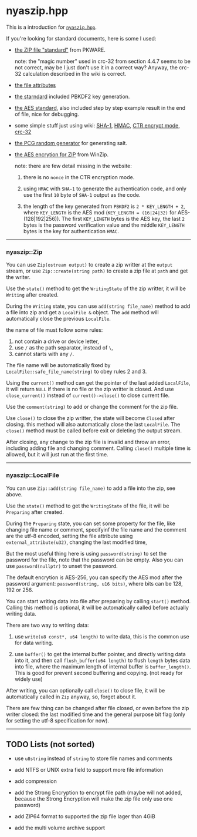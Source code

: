 # nyaszip.hpp

This is a introduction for [`nyaszip.hpp`](nyaszip.hpp).

If you're looking for standard documents, here is some I used:

- [the ZIP file "standard"](https://pkware.cachefly.net/webdocs/casestudies/APPNOTE.TXT) from PKWARE.

    note: the "magic number" used in crc-32 from section 4.4.7 seems to be not correct, may be I just don't use it in a correct way? Anyway, the crc-32 calculation described in the wiki is correct.

- [the file attributes](https://learn.microsoft.com/en-us/windows/win32/fileio/file-attribute-constants)

- [the starndard](http://www.faqs.org/rfcs/rfc2898.html) included PBKDF2 key generation.

- [the AES standard](https://nvlpubs.nist.gov/nistpubs/FIPS/NIST.FIPS.197.pdf), also included step by step example result in the end of file, nice for debugging.

- some simple stuff just using wiki: [SHA-1](https://en.wikipedia.org/wiki/SHA-1), [HMAC](https://en.wikipedia.org/wiki/HMAC), [CTR encrypt mode](https://en.wikipedia.org/wiki/Block_cipher_mode_of_operation), [crc-32](https://en.wikipedia.org/wiki/Cyclic_redundancy_check)

- [the PCG random generator](https://www.pcg-random.org) for generating salt.

- [the AES encrytion for ZIP](http://www.winzip.com/aes_info.htm) from WinZip.

    note: there are few detail missing in the website:

    1. there is no `nonce` in the CTR encryption mode.

    2. using `HMAC` with `SHA-1` to generate the authentication code, and only use the first `10` byte of `SHA-1` output as the code.

    3. the length of the key generated from `PBKDF2` is `2 * KEY_LENGTH + 2`, where `KEY_LENGTH` is the AES mod (`KEY_LENGTH = (16|24|32)` for AES-(128|192|256)). The first `KEY_LENGTH` bytes is the AES key, the last `2` bytes is the password verification value and the middle `KEY_LENGTH` bytes is the key for authentication `HMAC`.

---

### nyaszip::Zip

You can use `Zip(ostream output)` to create a zip writter at the `output` stream, or use `Zip::create(string path)` to create a zip file at `path` and get the writer.

Use the `state()` method to get the `WritingState` of the zip writter, it will be `Writing` after created.

During the `Writing` state, you can use `add(string file_name)` method to add a file into zip and get a `LocalFile &` object. The `add` method will automatically close the previous `LocalFile`.

the name of file must follow some rules:

1. not contain a drive or device letter,
2. use `/` as the path separator, instead of `\`,
3. cannot starts with any `/`.

The file name will be automatically fixed by `LocalFile::safe_file_name(string)` to obey rules 2 and 3.

Using the `current()` method can get the pointer of the last added `LocalFile`, it will return `NULL` if there is no file or the zip writter is closed. And use `close_current()` instead of `current()->close()` to close current file.

Use the `comment(string)` to add or change the comment for the zip file.

Use `close()` to close the zip writter, the state will become `Closed` after closing. this method will also automatically close the last `LocalFile`. The `close()` method must be called before exit or deleting the output stream.

After closing, any change to the zip file is invalid and throw an error, including adding file and changing comment. Calling `close()` multiple time is allowed, but it will just run at the first time.

---

### nyaszip::LocalFile

You can use `Zip::add(string file_name)` to add a file into the zip, see above.

Use the `state()` method to get the `WritingState` of the file, it will be `Preparing` after created.

During the `Preparing` state, you can set some property for the file, like changing file name or comment, specifyinf the file name and the comment are the utf-8 encoded, setting the file attribute using `external_attribute(u32)`, changing the last modified time,

But the most useful thing here is using `password(string)` to set the password for the file, note that the password can be empty. Also you can use `password(nullptr)` to unset the password.

The default encrytion is AES-256, you can specify the AES mod after the password argument: `password(string, u16 bits)`, where bits can be 128, 192 or 256.

You can start writing data into file after preparing by calling `start()` method. Calling this method is optional, it will be automatically called before actually writing data.

There are two way to writing data:

1. use `write(u8 const*, u64 length)` to write data, this is the common use for data writing.

2. use `buffer()` to get the internal buffer pointer, and directly writing data into it, and then call `flush_buffer(u64 length)` to flush `length` bytes data into file, where the maximum length of internal buffer is `buffer_length()`. This is good for prevent second buffering and copying. (not ready for widely use)

After writing, you can optionally call `close()` to close file, it will be automatically called in `Zip` anyway, so, forget about it.

There are few thing can be changed after file closed, or even before the zip writer closed: the last modified time and the general purpose bit flag (only for setting the utf-8 specification for now).

---

## TODO Lists (not sorted)

- use `u8string` instead of `string` to store file names and comments

- add NTFS or UNIX extra field to support more file information

- add compression

- add the Strong Encryption to encrypt file path (maybe will not added, because the Strong Encryption will make the zip file only use one password)

- add ZIP64 format to supported the zip file lager than 4GiB

- add the multi volume archive support